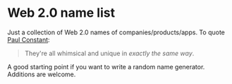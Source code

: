 Web 2.0 name list
=================

Just a collection of Web 2.0 names of companies/products/apps. To quote [Paul
Constant](http://slog.thestranger.com/slog/archives/2012/08/09/yesterday-i-went-to-the-american-idol-for-startups-it-made-me-want-to-die):

> They're all whimsical and unique in *exactly the same way*.

A good starting point if you want to write a random name generator. Additions are welcome.
